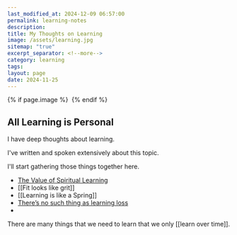 ```yaml
---
last_modified_at: 2024-12-09 06:57:00
permalink: learning-notes
description: 
title: My Thoughts on Learning
image: /assets/learning.jpg
sitemap: "true"
excerpt_separator: <!--more-->
category: learning
tags: 
layout: page
date: 2024-11-25
---
```



{% if page.image %} <img src="{{ page.image }}" alt=""> {% endif %}

## All Learning is Personal

I have deep thoughts about learning. 

I've written and spoken extensively about this topic. 

I'll start gathering those things together here. 

- [The Value of Spiritual Learning](https://jethro.site/2023/10/09/the-value-of-spiritual-learning/)
- [[Fit looks like grit]]
- [[Learning is like a Spring]]
- [There’s no such thing as learning loss](https://jethro.site/learning/2021/03/05/What-Learning-Looks-Like/)
- 

There are many things that we need to learn that we only [[learn over time]]. 
